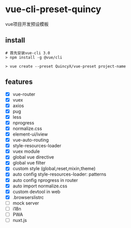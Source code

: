 # vue-cli-preset-quincy
vue项目开发预设模板

## install
```
# 首先安装vue-cli 3.0
> npm install -g @vue/cli

> vue create --preset QuincyX/vue-preset project-name
```

## features
- [x] vue-router
- [x] vuex
- [x] axios
- [x] pug
- [x] less
- [x] nprogress
- [x] normalize.css
- [x] element-ui/iview
- [x] vue-auto-routing
- [x] style-resources-loader
- [x] vuex module
- [x] global vue directive
- [x] global vue filter
- [x] custom style (global,reset,mixin,theme)
- [x] auto config style-resources-loader: patterns
- [x] auto config nprogress in router
- [x] auto import normalize.css
- [x] custom devtool in web
- [x] .browserslistrc
- [ ] mock server
- [ ] i18n
- [ ] PWA
- [ ] nuxt.js
